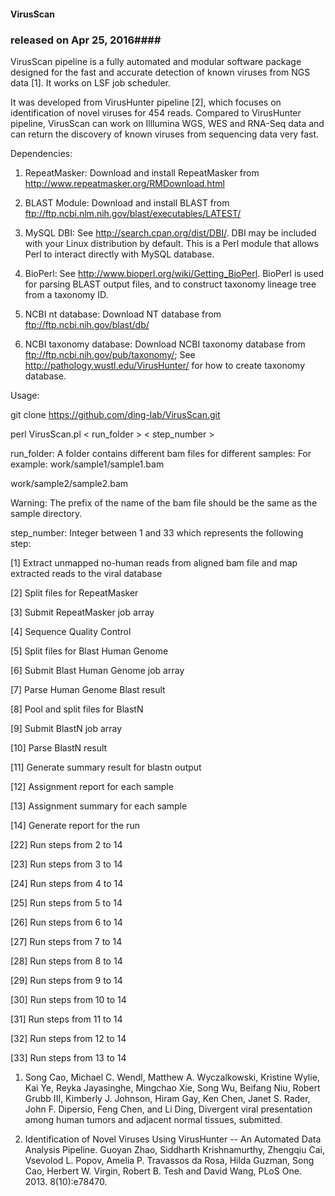 #### VirusScan ####
### released on Apr 25, 2016####

VirusScan pipeline is a fully automated and modular software package designed for the fast 
and accurate detection of known viruses from NGS data [1]. It works on LSF job scheduler. 

It was developed from VirusHunter pipeline [2], which focuses on identification of novel viruses for 454 reads. 
Compared to VirusHunter pipeline, VirusScan can work on Illlumina WGS, WES and RNA-Seq data and can return 
the discovery of known viruses from sequencing data very fast.  

Dependencies:

1. RepeatMasker: Download and install RepeatMasker from http://www.repeatmasker.org/RMDownload.html

2. BLAST Module: Download and install BLAST from ftp://ftp.ncbi.nlm.nih.gov/blast/executables/LATEST/

3. MySQL DBI: See http://search.cpan.org/dist/DBI/. DBI may be included with your Linux distribution by default. This is a Perl module that allows Perl to interact directly with MySQL database.

4. BioPerl: See http://www.bioperl.org/wiki/Getting_BioPerl. BioPerl is used for parsing BLAST output files, and to construct taxonomy lineage tree from a taxonomy ID.  

5. NCBI nt database: Download NT database from ftp://ftp.ncbi.nih.gov/blast/db/

6. NCBI taxonomy database: Download NCBI taxonomy database from ftp://ftp.ncbi.nih.gov/pub/taxonomy/; See http://pathology.wustl.edu/VirusHunter/ for how to create taxonomy database. 

Usage: 

git clone https://github.com/ding-lab/VirusScan.git

perl VirusScan.pl < run_folder > < step_number >

run_folder: A folder contains different bam files for different samples: 
For example: 
work/sample1/sample1.bam 

work/sample2/sample2.bam

Warning: The prefix of the name of the bam file should be the same as the sample directory.

step_number: Integer between 1 and 33 which represents the following step: 

[1] Extract unmapped no-human reads from aligned bam file and map extracted reads to the viral database

[2] Split files for RepeatMasker

[3] Submit RepeatMasker job array

[4] Sequence Quality Control

[5] Split files for Blast Human Genome

[6] Submit Blast Human Genome job array

[7] Parse Human Genome Blast result

[8] Pool and split files for BlastN

[9] Submit BlastN job array

[10] Parse BlastN result

[11] Generate summary result for blastn output

[12] Assignment report for each sample

[13] Assignment summary for each sample

[14] Generate report for the run

[22] Run steps from 2 to 14

[23] Run steps from 3 to 14

[24] Run steps from 4 to 14

[25] Run steps from 5 to 14

[26] Run steps from 6 to 14

[27] Run steps from 7 to 14

[28] Run steps from 8 to 14

[29] Run steps from 9 to 14

[30] Run steps from 10 to 14

[31] Run steps from 11 to 14

[32] Run steps from 12 to 14

[33] Run steps from 13 to 14 

1. Song Cao, Michael C. Wendl, Matthew A. Wyczalkowski, Kristine Wylie, Kai Ye, Reyka Jayasinghe, Mingchao Xie, Song Wu, Beifang Niu, Robert Grubb III, Kimberly J. Johnson, Hiram Gay, Ken Chen, Janet S. Rader,  John F. Dipersio, Feng Chen, and Li Ding, Divergent viral presentation among human tumors and adjacent normal tissues, submitted. 

2. Identification of Novel Viruses Using VirusHunter -- An Automated Data Analysis Pipeline. Guoyan Zhao, Siddharth Krishnamurthy, Zhengqiu Cai, Vsevolod L. 
Popov, Amelia P. Travassos da Rosa, Hilda Guzman, Song Cao, Herbert W. Virgin, Robert B. Tesh and David Wang, PLoS One. 2013. 8(10):e78470. 
